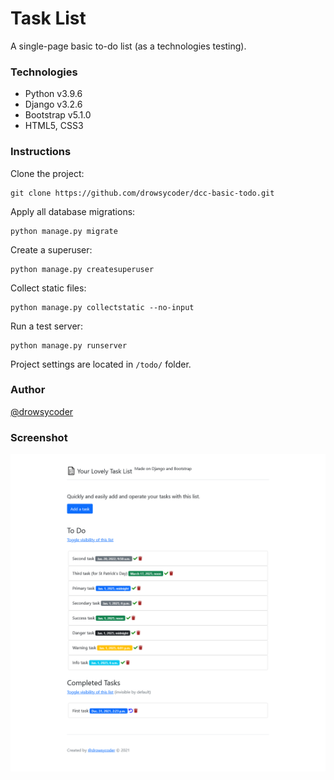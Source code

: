 # Task List

A single-page basic to-do list (as a technologies testing).

### Technologies

- Python v3.9.6
- Django v3.2.6
- Bootstrap v5.1.0
- HTML5, CSS3

### Instructions

Clone the project:
```
git clone https://github.com/drowsycoder/dcc-basic-todo.git
```

Apply all database migrations:
```
python manage.py migrate
```

Create a superuser:
```
python manage.py createsuperuser
```

Collect static files:
```
python manage.py collectstatic --no-input
```

Run a test server:
```
python manage.py runserver
```

Project settings are located in ```/todo/``` folder.

### Author

[@drowsycoder](https://github.com/drowsycoder/)

### Screenshot

![Screenshot 01](info/screenshot_01.png)